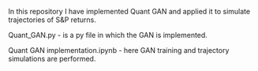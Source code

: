 In this repository I have implemented Quant GAN  and applied it to simulate trajectories of S&P
returns.

Quant_GAN.py - is a py file in which the GAN is implemented.

Quant GAN implementation.ipynb - here GAN training and trajectory simulations are performed.
